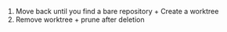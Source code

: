 1. Move back until you find a bare repository + Create a worktree
2. Remove worktree + prune after deletion
